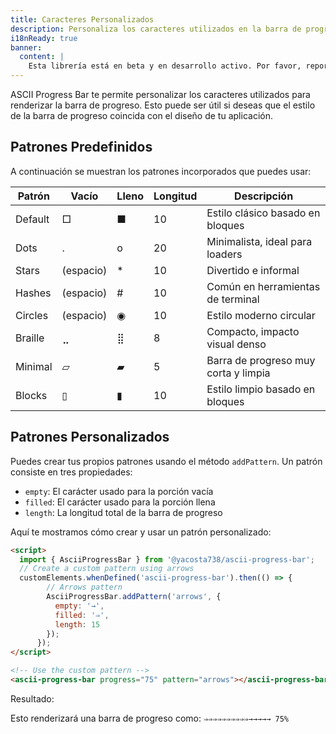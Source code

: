 ```yaml
---
title: Caracteres Personalizados
description: Personaliza los caracteres utilizados en la barra de progreso.
i18nReady: true
banner:
  content: |
    Esta librería está en beta y en desarrollo activo. Por favor, reporta cualquier problema o sugerencia en <a href="https://github.com/yacosta738/ascii-progress-bar/issues" target="_blank">GitHub</a>.
---
```


ASCII Progress Bar te permite personalizar los caracteres utilizados para renderizar la barra de progreso. Esto puede ser útil si deseas que el estilo de la barra de progreso coincida con el diseño de tu aplicación.

## Patrones Predefinidos

A continuación se muestran los patrones incorporados que puedes usar:

| Patrón   | Vacío  | Lleno  | Longitud | Descripción                        |
|----------|--------|--------|----------|-----------------------------------|
| Default  | □      | ■      | 10       | Estilo clásico basado en bloques  |
| Dots     | .      | o      | 20       | Minimalista, ideal para loaders   |
| Stars    | (espacio)| *    | 10       | Divertido e informal              |
| Hashes   | (espacio)| #    | 10       | Común en herramientas de terminal |
| Circles  | (espacio)| ◉    | 10       | Estilo moderno circular           |
| Braille  | ⣀     | ⣿      | 8        | Compacto, impacto visual denso    |
| Minimal  | ▱      | ▰      | 5        | Barra de progreso muy corta y limpia|
| Blocks   | ▯      | ▮      | 10       | Estilo limpio basado en bloques   |

## Patrones Personalizados

Puedes crear tus propios patrones usando el método `addPattern`. Un patrón consiste en tres propiedades:

- `empty`: El carácter usado para la porción vacía
- `filled`: El carácter usado para la porción llena
- `length`: La longitud total de la barra de progreso

Aquí te mostramos cómo crear y usar un patrón personalizado:

```html
<script>
  import { AsciiProgressBar } from '@yacosta738/ascii-progress-bar';
  // Create a custom pattern using arrows
  customElements.whenDefined('ascii-progress-bar').then(() => {
        // Arrows pattern
        AsciiProgressBar.addPattern('arrows', {
          empty: '→',
          filled: '⇒',
          length: 15
        });
      });
</script>

<!-- Use the custom pattern -->
<ascii-progress-bar progress="75" pattern="arrows"></ascii-progress-bar>
```

Resultado:

Esto renderizará una barra de progreso como:
`⇒⇒⇒⇒⇒⇒⇒⇒⇒⇒→→→→→ 75%`